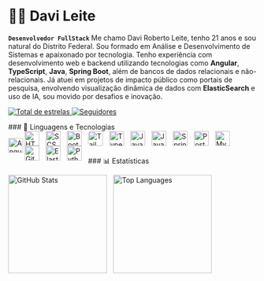 # 👨‍💻 Davi Leite

**`Desenvolvedor FullStack`**
Me chamo Davi Roberto Leite, tenho 21 anos e sou natural do Distrito Federal. Sou formado em Análise e Desenvolvimento de Sistemas e apaixonado por tecnologia. Tenho experiência com desenvolvimento web e backend utilizando tecnologias como **Angular**, **TypeScript**, **Java**, **Spring Boot**, além de bancos de dados relacionais e não-relacionais. Já atuei em projetos de impacto público como portais de pesquisa, envolvendo visualização dinâmica de dados com **ElasticSearch** e uso de IA, sou movido por desafios e inovação.

<p align="left">
    <a href="https://github.com/DaviLeiteGit?tab=repositories&sort=stargazers">
        <img 
            alt="Total de estrelas" 
            title="Total de estrelas GitHub" 
            src="https://custom-icon-badges.demolab.com/github/stars/DaviLeiteGit?color=55960c&style=for-the-badge&labelColor=488207&logo=star&label=estrelas"
        />
    </a>
    <a href="https://github.com/Larissakich?tab=followers">
        <img 
            alt="Seguidores" 
            title="Me siga no GitHub" 
            src="https://custom-icon-badges.demolab.com/github/followers/DaviLeiteGit?color=236ad3&labelColor=1155ba&style=for-the-badge&logo=github&label=Seguidores&logoColor=white"
        />
    </a>
</p>
### 🤖 Linguagens e Tecnologias

<br/>
<img align="left" alt="Angular" title="Angular" width="30px" style="padding-top: 14px;" src="https://cdn.jsdelivr.net/gh/devicons/devicon/icons/angular/angular-original.svg" />
<img align="left" alt="HTML" title="HTML" width="30px" style="padding-right: 10px;" src="https://cdn.jsdelivr.net/gh/devicons/devicon/icons/html5/html5-original.svg" />
<img align="left" alt="SCSS" title="SCSS" width="30px" style="padding-right: 10px;" src="https://cdn.jsdelivr.net/gh/devicons/devicon/icons/sass/sass-original.svg" />
<img align="left" alt="Bootstrap" title="Bootstrap" width="30px" style="padding-right: 10px;" src="https://cdn.jsdelivr.net/gh/devicons/devicon/icons/bootstrap/bootstrap-original.svg" />
<img align="left" alt="Tailwind CSS" title="Tailwind CSS" width="30px" style="padding-right: 10px; background-color: white; border-radius: 5px;" src="https://cdn.jsdelivr.net/gh/devicons/devicon/icons/tailwindcss/tailwindcss-original.svg" />
<img align="left" alt="TypeScript" title="TypeScript" width="30px" style="padding-right: 10px;" src="https://cdn.jsdelivr.net/gh/devicons/devicon/icons/typescript/typescript-original.svg" />
<img align="left" alt="JavaScript" title="JavaScript" width="30px" style="padding-right: 10px;" src="https://cdn.jsdelivr.net/gh/devicons/devicon/icons/javascript/javascript-original.svg" />
<img align="left" alt="Java" title="Java" width="30px" style="padding-right: 10px;" src="https://cdn.jsdelivr.net/gh/devicons/devicon/icons/java/java-original.svg" />
<img align="left" alt="Spring Boot" title="Spring Boot" width="30px" style="padding-right: 10px;" src="https://cdn.jsdelivr.net/gh/devicons/devicon/icons/spring/spring-original.svg" />
<img align="left" alt="PostgreSQL" title="PostgreSQL" width="30px" style="padding-right: 10px;" src="https://cdn.jsdelivr.net/gh/devicons/devicon/icons/postgresql/postgresql-original.svg" />
<img align="left" alt="MySQL" title="MySQL" width="30px" style="padding-right: 10px;" src="https://cdn.jsdelivr.net/gh/devicons/devicon/icons/mysql/mysql-original.svg" />
<img align="left" alt="Git" title="Git" width="30px" style="padding-right: 10px;" src="https://cdn.jsdelivr.net/gh/devicons/devicon/icons/git/git-original.svg" />
<img align="left" alt="ElasticSearch" title="ElasticSearch" width="30px" style="padding-right: 10px;" src="https://cdn.jsdelivr.net/gh/devicons/devicon/icons/elasticsearch/elasticsearch-original.svg" />
<img align="left" alt="Python" title="Python" width="30px" style="padding-right: 10px;" src="https://cdn.jsdelivr.net/gh/devicons/devicon/icons/python/python-original.svg" />
<br/><br/><br/>
### 📊 Estatísticas

<p>
  <img 
    align="left" 
    alt="GitHub Stats" 
    height="200" 
    style="padding-right: 10px;" 
    src="https://github-readme-stats.vercel.app/api?username=DaviLeiteGit&show_icons=true&theme=tokyonight&include_all_commits=true&locale=pt-br" 
  />
  <img 
    align="left" 
    alt="Top Languages" 
    height="200" 
    src="https://github-readme-stats.vercel.app/api/top-langs/?username=DaviLeiteGit&theme=tokyonight&layout=compact&custom_title=Tecnologias&langs_count=9" 
  />
</p>
